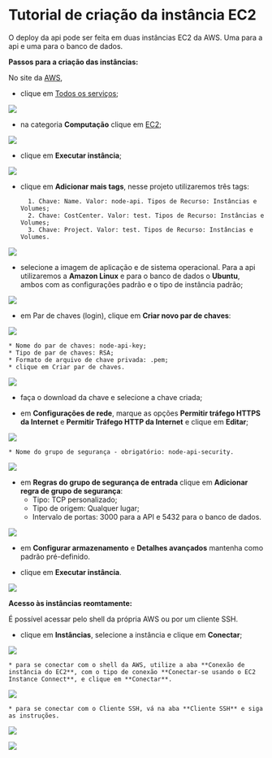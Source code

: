 
# Tutorial de criação da instância EC2

O deploy da api pode ser feita em duas instâncias EC2 da AWS. Uma para a api e uma para o banco de dados.

**Passos para a criação das instâncias:**

No site da [AWS](console.aws.amazon.com/console), 
* clique em [Todos os serviços](console.aws.amazon.com/console/services);

![](https://github.com/rafael-arashiro/ANOUT_OUT24_D03_AWS/blob/main/ec2_images/1awstodososservicos.png)

* na categoria **Computação** clique em [EC2](console.aws.amazon.com/ec2);

![](https://github.com/rafael-arashiro/ANOUT_OUT24_D03_AWS/blob/main/ec2_images/2awsecs.png)

* clique em **Executar instância**;

![](https://github.com/rafael-arashiro/ANOUT_OUT24_D03_AWS/blob/main/ec2_images/3awsexecutarinstancia.png)

* clique em **Adicionar mais tags**, nesse projeto utilizaremos três tags:
        
        1. Chave: Name. Valor: node-api. Tipos de Recurso: Instâncias e Volumes;
        2. Chave: CostCenter. Valor: test. Tipos de Recurso: Instâncias e Volumes;
        3. Chave: Project. Valor: test. Tipos de Recurso: Instâncias e Volumes.

![](https://github.com/rafael-arashiro/ANOUT_OUT24_D03_AWS/blob/main/ec2_images/4awstags.png)

* selecione a imagem de aplicação e de sistema operacional. Para a api utilizaremos a **Amazon Linux** e para o banco de dados o **Ubuntu**, ambos com as configurações padrão e o tipo de instância padrão;

![](https://github.com/rafael-arashiro/ANOUT_OUT24_D03_AWS/blob/main/ec2_images/5awsimagens.png)

* em Par de chaves (login), clique em **Criar novo par de chaves**:

![](https://github.com/rafael-arashiro/ANOUT_OUT24_D03_AWS/blob/main/ec2_images/6awspardechaves.png)

    * Nome do par de chaves: node-api-key;
    * Tipo de par de chaves: RSA;
    * Formato de arquivo de chave privada: .pem;
    * clique em Criar par de chaves.

![](https://github.com/rafael-arashiro/ANOUT_OUT24_D03_AWS/blob/main/ec2_images/7awsapikey.png)

* faça o download da chave e selecione a chave criada;

* em **Configurações de rede**, marque as opções **Permitir tráfego HTTPS da Internet** e **Permitir Tráfego HTTP da Internet** e clique em **Editar**;

![](https://github.com/rafael-arashiro/ANOUT_OUT24_D03_AWS/blob/main/ec2_images/8awsseguranca.png)

    * Nome do grupo de segurança - obrigatório: node-api-security.

![](https://github.com/rafael-arashiro/ANOUT_OUT24_D03_AWS/blob/main/ec2_images/9awsseguranca2.png)

* em **Regras do grupo de segurança de entrada** clique em **Adicionar regra de grupo de segurança**:
    * Tipo: TCP personalizado;
    * Tipo de origem: Qualquer lugar;
    * Intervalo de portas: 3000 para a API e 5432 para o banco de dados.

![](https://github.com/rafael-arashiro/ANOUT_OUT24_D03_AWS/blob/main/ec2_images/9awsseguranca5.png)

* em **Configurar armazenamento** e **Detalhes avançados** mantenha como padrão pré-definido.

* clique em **Executar instância**.

![](https://github.com/rafael-arashiro/ANOUT_OUT24_D03_AWS/blob/main/ec2_images/10awsexecutar.png)

**Acesso às instâncias reomtamente:**

É possível acessar pelo shell da própria AWS ou por um cliente SSH.

* clique em **Instâncias**, selecione a instância e clique em **Conectar**;

![](https://github.com/rafael-arashiro/ANOUT_OUT24_D03_AWS/blob/main/ec2_images/11awsinstanciasconectar.png)

    * para se conectar com o shell da AWS, utilize a aba **Conexão de instância do EC2**, com o tipo de conexão **Conectar-se usando o EC2 Instance Connect**, e clique em **Conectar**.

![](https://github.com/rafael-arashiro/ANOUT_OUT24_D03_AWS/blob/main/ec2_images/12awsconectarshell.png)

    * para se conectar com o Cliente SSH, vá na aba **Cliente SSH** e siga as instruções.

![](https://github.com/rafael-arashiro/ANOUT_OUT24_D03_AWS/blob/main/ec2_images/13awsinstanciassh.png)

![](https://github.com/rafael-arashiro/ANOUT_OUT24_D03_AWS/blob/main/ec2_images/14awssshconect.png)